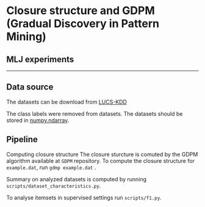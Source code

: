 # Closure structure and GDPM (Gradual Discovery in Pattern Mining)



## MLJ experiments
---
## Data source
The datasets can be download from [LUCS-KDD](https://cgi.csc.liv.ac.uk/~frans/KDD/Software/LUCS-KDD-DN/DataSets/dataSets.html)

The class labels were removed from datasets. The datasets should be stored in [numpy.ndarray](https://docs.scipy.org/doc/numpy/reference/generated/numpy.ndarray.html). 


## Pipeline

Computing closure structure
    The closure sturcture is comuted by the GDPM algorithm available at `GDPM` repository. 
    To compute the closure structure for `example.dat`, run 
    `gdmp example.dat` .
    
Summary on analyzed datasets is computed by running `scripts/dataset_characteristics.py`.
    
To analyse itemsets in supervised settings run `scripts/f1.py`.
